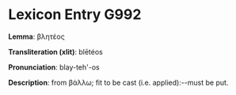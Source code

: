 # Lexicon Entry G992

**Lemma**: βλητέος

**Transliteration (xlit)**: blētéos

**Pronunciation**: blay-teh'-os

**Description**:
from βάλλω; fit to be cast (i.e. applied):--must be put.
